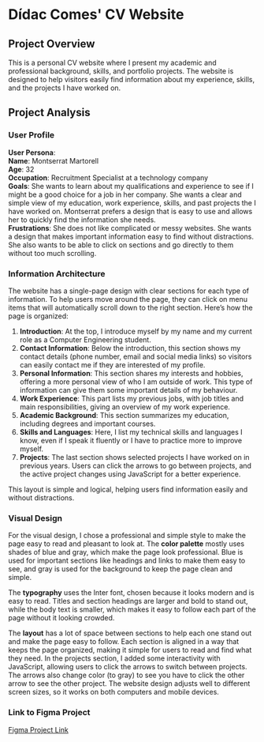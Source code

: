 # Dídac Comes' CV Website

## Project Overview
This is a personal CV website where I present my academic and professional background, skills, and portfolio projects. The website is designed to help visitors easily find information about my experience, skills, and the projects I have worked on.

## Project Analysis

### User Profile
**User Persona**:  
**Name**: Montserrat Martorell  
**Age**: 32  
**Occupation**: Recruitment Specialist at a technology company  
**Goals**: She wants to learn about my qualifications and experience to see if I might be a good choice for a job in her company. She wants a clear and simple view of my education, work experience, skills, and past projects the I have worked on. Montserrat prefers a design that is easy to use and allows her to quickly find the information she needs.  
**Frustrations**: She does not like complicated or messy websites. She wants a design that makes important information easy to find without distractions. She also wants to be able to click on sections and go directly to them without too much scrolling.

### Information Architecture
The website has a single-page design with clear sections for each type of information. To help users move around the page, they can click on menu items that will automatically scroll down to the right section. Here’s how the page is organized:

1. **Introduction**: At the top, I introduce myself by my name and my current role as a Computer Engineering student.
2. **Contact Information**: Below the introduction, this section shows my contact details (phone number, email and social media links) so visitors can easily contact me if they are interested of my profile.
3. **Personal Information**: This section shares my interests and hobbies, offering a more personal view of who I am outside of work. This type of information can give them some important details of my behaviour.
4. **Work Experience**: This part lists my previous jobs, with job titles and main responsibilities, giving an overview of my work experience.
5. **Academic Background**: This section summarizes my education, including degrees and important courses.
6. **Skills and Languages**: Here, I list my technical skills and languages I know, even if I speak it fluently or I have to practice more to improve myself.
7. **Projects**: The last section shows selected projects I have worked on in previous years. Users can click the arrows to go between projects, and the active project changes using JavaScript for a better experience.

This layout is simple and logical, helping users find information easily and without distractions.

### Visual Design
For the visual design, I chose a professional and simple style to make the page easy to read and pleasant to look at. The **color palette** mostly uses shades of blue and gray, which make the page look professional. Blue is used for important sections like headings and links to make them easy to see, and gray is used for the background to keep the page clean and simple.

The **typography** uses the Inter font, chosen because it looks modern and is easy to read. Titles and section headings are larger and bold to stand out, while the body text is smaller, which makes it easy to follow each part of the page without it looking crowded.

The **layout** has a lot of space between sections to help each one stand out and make the page easy to follow. Each section is aligned in a way that keeps the page organized, making it simple for users to read and find what they need. In the projects section, I added some interactivity with JavaScript, allowing users to click the arrows to switch between projects. The arrows also change color (to gray) to see you have to click the other arrow to see the other project. The website design adjusts well to different screen sizes, so it works on both computers and mobile devices.

### Link to Figma Project
[Figma Project Link](https://www.figma.com/design/LBt7P8DPYtcpEpPMRzCXG2/Untitled?node-id=0-1&t=WAilkHsLWnVqosQK-1)
